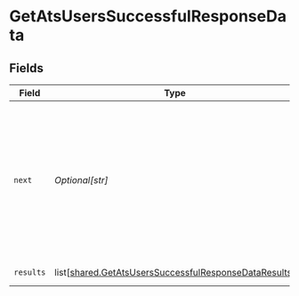 # GetAtsUsersSuccessfulResponseData


## Fields

| Field                                                                                                                                   | Type                                                                                                                                    | Required                                                                                                                                | Description                                                                                                                             | Example                                                                                                                                 |
| --------------------------------------------------------------------------------------------------------------------------------------- | --------------------------------------------------------------------------------------------------------------------------------------- | --------------------------------------------------------------------------------------------------------------------------------------- | --------------------------------------------------------------------------------------------------------------------------------------- | --------------------------------------------------------------------------------------------------------------------------------------- |
| `next`                                                                                                                                  | *Optional[str]*                                                                                                                         | :heavy_check_mark:                                                                                                                      | Cursor string that can be passed to the `cursor` query parameter to get the next page. If this is `null`, then there are no more pages. |                                                                                                                                         |
| `results`                                                                                                                               | list[[shared.GetAtsUsersSuccessfulResponseDataResults](undefined/models/shared/getatsuserssuccessfulresponsedataresults.md)]            | :heavy_check_mark:                                                                                                                      | N/A                                                                                                                                     | [object Object]                                                                                                                         |